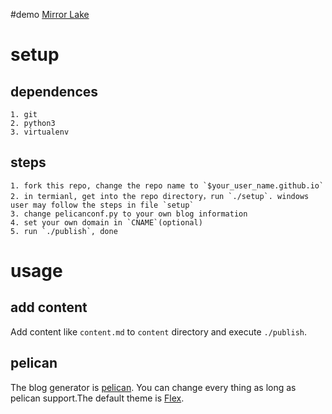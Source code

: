 #demo
[Mirror Lake](http://blog.jswh.me/)
# setup
## dependences

	1. git
	2. python3
	3. virtualenv

## steps
	1. fork this repo, change the repo name to `$your_user_name.github.io`
	2. in termianl, get into the repo directory，run `./setup`. windows user may follow the steps in file `setup`
	3. change pelicanconf.py to your own blog information
	4. set your own domain in `CNAME`(optional)
	5. run `./publish`, done

# usage
## add content
Add content like `content.md` to `content` directory and execute `./publish`.

## pelican
The blog generator is [pelican](http://docs.getpelican.com/en/3.6.3/quickstart.html#create-an-article).
You can change every thing as long as pelican support.The default theme is [Flex](https://github.com/alexandrevicenzi/Flex/tree/5bc235cf579cb03bcc8f54b6029ff74493a0cb44).
